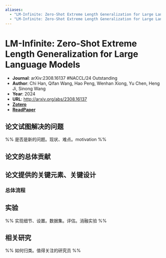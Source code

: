 ```yaml
---
aliases:
  - "LM-Infinite: Zero-Shot Extreme Length Generalization for Large Language Models"
  - "LM-Infinite: Zero-Shot Extreme Length Generalization for Large Language Models, 2024"
---
```

# LM-Infinite: Zero-Shot Extreme Length Generalization for Large Language Models

- **Journal**: arXiv:2308.16137 #NACCL/24 Outstanding
- **Author**: Chi Han, Qifan Wang, Hao Peng, Wenhan Xiong, Yu Chen, Heng Ji, Sinong Wang
- **Year**: 2024
- **URL**: http://arxiv.org/abs/2308.16137
- [**Zotero**](zotero://select/items/@2024LMInfiniteZeroShotExtremeHan)
- [**ReadPaper**](https://readpaper.com/pdf-annotate/note?pdfId=4903773276081225729&noteId=2779333971056697600)

## 论文试图解决的问题

%% 是否是新的问题。现状、难点。motivation %%

## 论文的总体贡献

## 论文提供的关键元素、关键设计

### 总体流程

## 实验

%% 实现细节、设置。数据集。评估。消融实验 %%

## 相关研究

%% 如何归类。值得关注的研究员 %%
